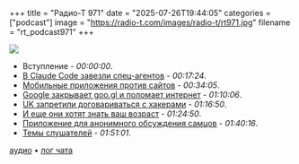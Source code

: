 +++
title = "Радио-Т 971"
date = "2025-07-26T19:44:05"
categories = ["podcast"]
image = "https://radio-t.com/images/radio-t/rt971.jpg"
filename = "rt_podcast971"
+++

![](https://radio-t.com/images/radio-t/rt971.jpg)

- Вступление - *00:00:00*.
- [В Claude Code завезли спец-агентов](https://docs.anthropic.com/en/docs/claude-code/sub-agents) - *00:17:24*.
- [Мобильные приложения против сайтов](https://idiallo.com/blog/dont-download-apps) - *00:34:05*.
- [Google закрывает goo.gl и поломает интернет](https://www.theverge.com/news/713125/google-url-shortener-links-shutdown-deadline) - *01:10:06*.
- [UK запретили договариваться с хакерами](https://www.bleepingcomputer.com/news/security/uk-to-ban-public-sector-orgs-from-paying-ransomware-gangs/) - *01:16:50*.
- [И еще они хотят знать ваш возраст](https://www.wired.com/story/the-age-checked-internet-has-arrived/) - *01:24:50*.
- [Приложение для анонимного обсуждения самцов](https://www.nbcnews.com/tech/tech-news/women-are-anonymously-spilling-tea-men-cities-viral-app-rcna220681?_bhlid=cd41a2483b477f477b3154dbf18abb924ffad369) - *01:40:16*.
- [Темы слушателей](https://radio-t.com/p/2025/07/22/prep-971/) - *01:51:01*.


[аудио](https://cdn.radio-t.com/rt_podcast971.mp3) • [лог чата](https://chat.radio-t.com/logs/radio-t-971.html)
<audio src="https://cdn.radio-t.com/rt_podcast971.mp3" preload="none"></audio>
